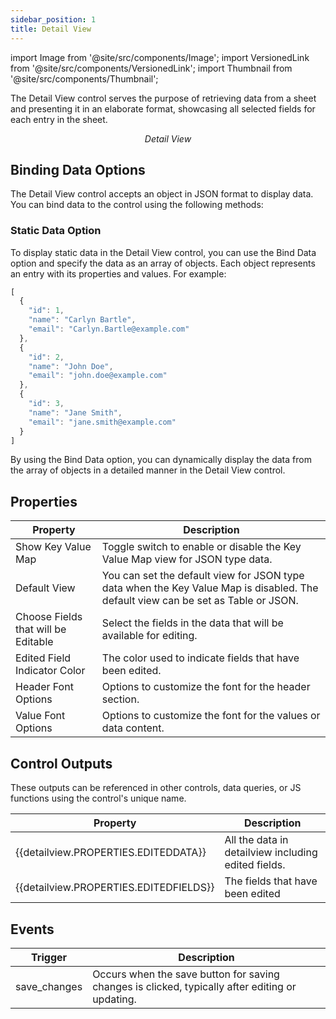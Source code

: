 ```yaml
---
sidebar_position: 1
title: Detail View
---
```


import Image from '@site/src/components/Image';
import VersionedLink from '@site/src/components/VersionedLink';
import Thumbnail from '@site/src/components/Thumbnail';

The Detail View control serves the purpose of retrieving data from a sheet and presenting it in an elaborate format, showcasing all selected fields for each entry in the sheet.

<figure>
  <Thumbnail src="/img/reference/controls/detail-view/preview.jpg" alt="Detail View" />
  <figcaption align = "center"><i>Detail View</i></figcaption>
</figure>

## Binding Data Options

The Detail View control accepts an object in JSON format to display data. You can bind data to the control using the following methods:

### Static Data Option

To display static data in the Detail View control, you can use the Bind Data option and specify the data as an array of objects. Each object represents an entry with its properties and values. For example:

```js
[
  {
    "id": 1,
    "name": "Carlyn Bartle",
    "email": "Carlyn.Bartle@example.com"
  },
  {
    "id": 2,
    "name": "John Doe",
    "email": "john.doe@example.com"
  },
  {
    "id": 3,
    "name": "Jane Smith",
    "email": "jane.smith@example.com"
  }
]
```

By using the Bind Data option, you can dynamically display the data from the array of objects in a detailed manner in the Detail View control.

## Properties


| Property           | Description                                                                                                     |
|--------------------|-----------------------------------------------------------------------------------------------------------------|
| Show Key Value Map | Toggle switch to enable or disable the Key Value Map view for JSON type data.  |
| Default View       | You can set the default view for JSON type data when the Key Value Map is disabled. The default view can be set as Table or JSON. |
| Choose Fields that will be Editable	| Select the fields in the data that will be available for editing.|
| Edited Field Indicator Color |	The color used to indicate fields that have been edited.|
|Header Font Options |	Options to customize the font for the header section.|
|Value Font Options	| Options to customize the font for the values or data content.|

## Control Outputs


These outputs can be referenced in other controls, data queries, or JS functions using the control's unique name.


| Property | Description |
|---|---|
| {{detailview.PROPERTIES.EDITEDDATA}} | All the data in detailview including edited fields. |
| {{detailview.PROPERTIES.EDITEDFIELDS}} | The fields that have been edited |


## Events


| Trigger       | Description                                                                                       |
|---------------|---------------------------------------------------------------------------------------------------|
| save_changes  | Occurs when the save button for saving changes is clicked, typically after editing or updating.|